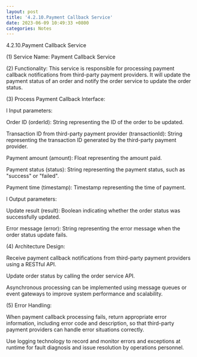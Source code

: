 ```yaml
---
layout: post
title: '4.2.10.Payment Callback Service'
date: 2023-06-09 10:49:33 +0800
categories: Notes
---
```


4.2.10.Payment Callback Service

(1) Service Name: Payment Callback Service

(2) Functionality: This service is responsible for processing payment callback notifications from third-party payment providers. It will update the payment status of an order and notify the order service to update the order status.

(3) Process Payment Callback Interface:

l Input parameters:

Order ID (orderId): String representing the ID of the order to be updated.

Transaction ID from third-party payment provider (transactionId): String representing the transaction ID generated by the third-party payment provider.

Payment amount (amount): Float representing the amount paid.

Payment status (status): String representing the payment status, such as "success" or "failed".

Payment time (timestamp): Timestamp representing the time of payment.

l Output parameters:

Update result (result): Boolean indicating whether the order status was successfully updated.

Error message (error): String representing the error message when the order status update fails.

(4) Architecture Design:

Receive payment callback notifications from third-party payment providers using a RESTful API.

Update order status by calling the order service API.

Asynchronous processing can be implemented using message queues or event gateways to improve system performance and scalability.

(5) Error Handling:

When payment callback processing fails, return appropriate error information, including error code and description, so that third-party payment providers can handle error situations correctly.

Use logging technology to record and monitor errors and exceptions at runtime for fault diagnosis and issue resolution by operations personnel.
